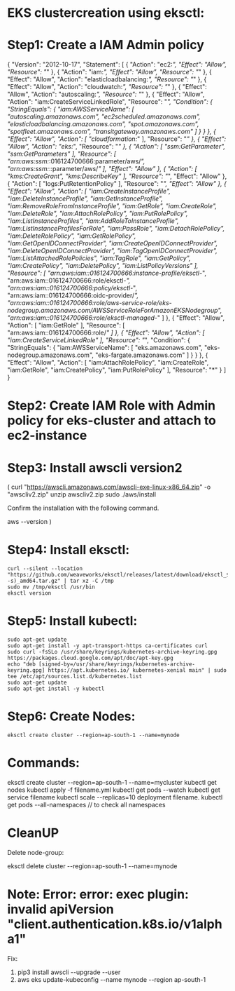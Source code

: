 # EKS clustercreation using eksctl:

# Step1: Create a IAM Admin policy

{
    "Version": "2012-10-17",
    "Statement": [
        {
            "Action": "ec2:*",
            "Effect": "Allow",
            "Resource": "*"
        },
        {
            "Action": "iam:*",
            "Effect": "Allow",
            "Resource": "*"
        },
        {
            "Effect": "Allow",
            "Action": "elasticloadbalancing:*",
            "Resource": "*"
        },
        {
            "Effect": "Allow",
            "Action": "cloudwatch:*",
            "Resource": "*"
        },
        {
            "Effect": "Allow",
            "Action": "autoscaling:*",
            "Resource": "*"
        },
        {
            "Effect": "Allow",
            "Action": "iam:CreateServiceLinkedRole",
            "Resource": "*",
            "Condition": {
                "StringEquals": {
                    "iam:AWSServiceName": [
                        "autoscaling.amazonaws.com",
                        "ec2scheduled.amazonaws.com",
                        "elasticloadbalancing.amazonaws.com",
                        "spot.amazonaws.com",
                        "spotfleet.amazonaws.com",
                        "transitgateway.amazonaws.com"
                    ]
                }
            }
        },
        {
            "Effect": "Allow",
            "Action": [
                "cloudformation:*"
            ],
            "Resource": "*"
        },
        {
            "Effect": "Allow",
            "Action": "eks:*",
            "Resource": "*"
        },
        {
            "Action": [
                "ssm:GetParameter",
                "ssm:GetParameters"
            ],
            "Resource": [
                "arn:aws:ssm:*:016124700666:parameter/aws/*",
                "arn:aws:ssm:*::parameter/aws/*"
            ],
            "Effect": "Allow"
        },
        {
            "Action": [
                "kms:CreateGrant",
                "kms:DescribeKey"
            ],
            "Resource": "*",
            "Effect": "Allow"
        },
        {
            "Action": [
                "logs:PutRetentionPolicy"
            ],
            "Resource": "*",
            "Effect": "Allow"
        },
        {
            "Effect": "Allow",
            "Action": [
                "iam:CreateInstanceProfile",
                "iam:DeleteInstanceProfile",
                "iam:GetInstanceProfile",
                "iam:RemoveRoleFromInstanceProfile",
                "iam:GetRole",
                "iam:CreateRole",
                "iam:DeleteRole",
                "iam:AttachRolePolicy",
                "iam:PutRolePolicy",
                "iam:ListInstanceProfiles",
                "iam:AddRoleToInstanceProfile",
                "iam:ListInstanceProfilesForRole",
                "iam:PassRole",
                "iam:DetachRolePolicy",
                "iam:DeleteRolePolicy",
                "iam:GetRolePolicy",
                "iam:GetOpenIDConnectProvider",
                "iam:CreateOpenIDConnectProvider",
                "iam:DeleteOpenIDConnectProvider",
                "iam:TagOpenIDConnectProvider",
                "iam:ListAttachedRolePolicies",
                "iam:TagRole",
                "iam:GetPolicy",
                "iam:CreatePolicy",
                "iam:DeletePolicy",
                "iam:ListPolicyVersions"
            ],
            "Resource": [
                "arn:aws:iam::016124700666:instance-profile/eksctl-*",
                "arn:aws:iam::016124700666:role/eksctl-*",
                "arn:aws:iam::016124700666:policy/eksctl-*",
                "arn:aws:iam::016124700666:oidc-provider/*",
                "arn:aws:iam::016124700666:role/aws-service-role/eks-nodegroup.amazonaws.com/AWSServiceRoleForAmazonEKSNodegroup",
                "arn:aws:iam::016124700666:role/eksctl-managed-*"
            ]
        },
        {
            "Effect": "Allow",
            "Action": [
                "iam:GetRole"
            ],
            "Resource": [
                "arn:aws:iam::016124700666:role/*"
            ]
        },
        {
            "Effect": "Allow",
            "Action": [
                "iam:CreateServiceLinkedRole"
            ],
            "Resource": "*",
            "Condition": {
                "StringEquals": {
                    "iam:AWSServiceName": [
                        "eks.amazonaws.com",
                        "eks-nodegroup.amazonaws.com",
                        "eks-fargate.amazonaws.com"
                    ]
                }
            }
        },
        {
            "Effect": "Allow",
            "Action": [
                "iam:AttachRolePolicy",
                "iam:CreateRole",
                "iam:GetRole",
                "iam:CreatePolicy",
                "iam:PutRolePolicy"
            ],
            "Resource": "*"
        }
    ]
}
# Step2: Create IAM Role with Admin policy for eks-cluster and attach to ec2-instance
# Step3: Install awscli version2
  ( curl "https://awscli.amazonaws.com/awscli-exe-linux-x86_64.zip" -o "awscliv2.zip"
   unzip awscliv2.zip
   sudo ./aws/install

   Confirm the installation with the following command.

   aws --version )

# Step4: Install eksctl:
    curl --silent --location "https://github.com/weaveworks/eksctl/releases/latest/download/eksctl_$(uname -s)_amd64.tar.gz" | tar xz -C /tmp
    sudo mv /tmp/eksctl /usr/bin
    eksctl version

# Step5: Install kubectl:
    sudo apt-get update
    sudo apt-get install -y apt-transport-https ca-certificates curl
    sudo curl -fsSLo /usr/share/keyrings/kubernetes-archive-keyring.gpg https://packages.cloud.google.com/apt/doc/apt-key.gpg
    echo "deb [signed-by=/usr/share/keyrings/kubernetes-archive-keyring.gpg] https://apt.kubernetes.io/ kubernetes-xenial main" | sudo tee /etc/apt/sources.list.d/kubernetes.list
    sudo apt-get update
    sudo apt-get install -y kubectl
                     

					  
# Step6: Create Nodes:

    eksctl create cluster --region=ap-south-1 --name=mynode
					  
# Commands:
  eksctl create cluster --region=ap-south-1 --name=mycluster
  kubectl get nodes
  kubectl apply -f filename.yml
  kubectl get pods --watch
  kubectl get service filename
  kubectl scale --replicas=10 deployment filename.
  kubectl get pods --all-namespaces // to check all namespaces

# CleanUP
Delete node-group:
			   
eksctl delete cluster --region=ap-south-1 --name=mynode
		      
		      
# Note: Error: error: exec plugin: invalid apiVersion "client.authentication.k8s.io/v1alpha1"
  Fix:
   1) pip3 install awscli --upgrade --user
   2) aws eks update-kubeconfig --name mynode --region ap-south-1
